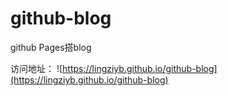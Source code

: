 # github-blog
github Pages搭blog

访问地址：
![https://lingziyb.github.io/github-blog](https://lingziyb.github.io/github-blog)
